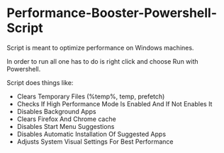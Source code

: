 # Performance-Booster-Powershell-Script

Script is meant to optimize performance on Windows machines.

In order to run all one has to do is right click and choose Run with Powershell.

Script does things like:

- Clears Temporary Files (%temp%, temp, prefetch)
- Checks If High Performance Mode Is Enabled And If Not Enables It
- Disables Background Apps
- Clears Firefox And Chrome cache
- Disables Start Menu Suggestions
- Disables Automatic Installation Of Suggested Apps
- Adjusts System Visual Settings For Best Performance
